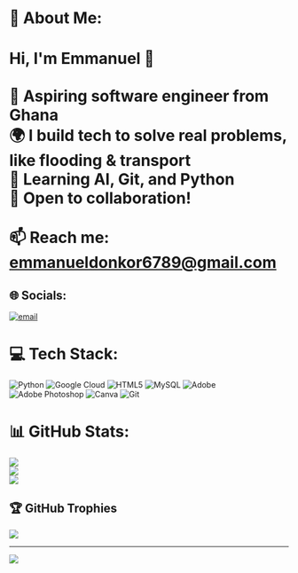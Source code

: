# 💫 About Me:
# Hi, I'm Emmanuel 👋<br><br>🚀 Aspiring software engineer from Ghana  <br>🌍 I build tech to solve real problems, like flooding & transport  <br>🧠 Learning AI, Git, and Python  <br>💼 Open to collaboration!<br><br>📫 Reach me: emmanueldonkor6789@gmail.com<br>


## 🌐 Socials:
[![email](https://img.shields.io/badge/Email-D14836?logo=gmail&logoColor=white)](mailto:emmanueldonkkor6789@gmail.com) 

# 💻 Tech Stack:
![Python](https://img.shields.io/badge/python-3670A0?style=for-the-badge&logo=python&logoColor=ffdd54) ![Google Cloud](https://img.shields.io/badge/GoogleCloud-%234285F4.svg?style=for-the-badge&logo=google-cloud&logoColor=white) ![HTML5](https://img.shields.io/badge/html5-%23E34F26.svg?style=for-the-badge&logo=html5&logoColor=white) ![MySQL](https://img.shields.io/badge/mysql-4479A1.svg?style=for-the-badge&logo=mysql&logoColor=white) ![Adobe](https://img.shields.io/badge/adobe-%23FF0000.svg?style=for-the-badge&logo=adobe&logoColor=white) ![Adobe Photoshop](https://img.shields.io/badge/adobe%20photoshop-%2331A8FF.svg?style=for-the-badge&logo=adobe%20photoshop&logoColor=white) ![Canva](https://img.shields.io/badge/Canva-%2300C4CC.svg?style=for-the-badge&logo=Canva&logoColor=white) ![Git](https://img.shields.io/badge/git-%23F05033.svg?style=for-the-badge&logo=git&logoColor=white)
# 📊 GitHub Stats:
![](https://github-readme-stats.vercel.app/api?username=Emma-Kwame&theme=dark&hide_border=false&include_all_commits=false&count_private=false)<br/>
![](https://nirzak-streak-stats.vercel.app/?user=Emma-Kwame&theme=dark&hide_border=false)<br/>
![](https://github-readme-stats.vercel.app/api/top-langs/?username=Emma-Kwame&theme=dark&hide_border=false&include_all_commits=false&count_private=false&layout=compact)

## 🏆 GitHub Trophies
![](https://github-profile-trophy.vercel.app/?username=Emma-Kwame&theme=radical&no-frame=false&no-bg=true&margin-w=4)

---
[![](https://visitcount.itsvg.in/api?id=Emma-Kwame&icon=0&color=0)](https://visitcount.itsvg.in)

<!-- Proudly created with GPRM ( https://gprm.itsvg.in ) -->
